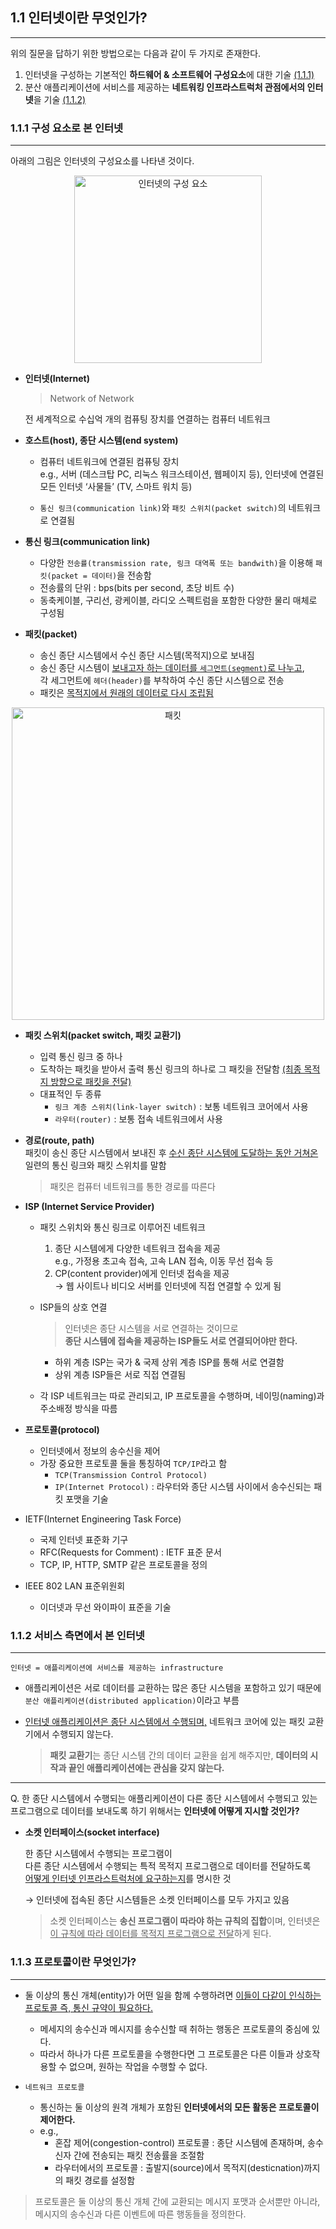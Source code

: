 ## 1.1 인터넷이란 무엇인가?

---

위의 질문을 답하기 위한 방법으로는 다음과 같이 두 가지로 존재한다.

1. 인터넷을 구성하는 기본적인 **하드웨어 & 소프트웨어 구성요소**에 대한 기술 [(1.1.1)](#1.1.1-구성-요소로-본-인터넷)
2. 분산 애플리케이션에 서비스를 제공하는 **네트워킹 인프라스트럭처 관점에서의 인터넷**을 기술 [(1.1.2)](#1.1.2-서비스-측면에서-본-인터넷)

### 1.1.1 구성 요소로 본 인터넷

---

아래의 그림은 인터넷의 구성요소를 나타낸 것이다.
<p align="center"><img width="300" alt="인터넷의 구성 요소" src="https://user-images.githubusercontent.com/86337233/210067671-04ad6d39-45fc-4ba9-a773-d964ec4cdc7c.png">

- **인터넷(Internet)**
  > Network of Network

  전 세계적으로 수십억 개의 컴퓨팅 장치를 연결하는 컴퓨터 네트워크


- **호스트(host), 종단 시스템(end system)**
    - 컴퓨터 네트워크에 연결된 컴퓨팅 장치  
      e.g., 서버 (데스크탑 PC, 리눅스 워크스테이션, 웹페이지 등), 인터넷에 연결된 모든 인터넷 ‘사물들’ (TV, 스마트 워치 등)

    - `통신 링크(communication link)`와 `패킷 스위치(packet switch)`의 네트워크로 연결됨


- **통신 링크(communication link)**
    - 다양한 `전송률(transmission rate, 링크 대역폭 또는 bandwith)`을 이용해 `패킷(packet = 데이터)`을 전송함
    - 전송률의 단위 : bps(bits per second, 초당 비트 수)
    - 동축케이블, 구리선, 광케이블, 라디오 스펙트럼을 포함한 다양한 물리 매체로 구성됨


- **패킷(packet)**
    - 송신 종단 시스템에서 수신 종단 시스템(목적지)으로 보내짐
    - 송신 종단 시스템이 <U>보내고자 하는 데이터를 `세그먼트(segment)`로 나누고</U>,  
      각 세그먼트에 `헤더(header)`를 부착하여 수신 종단 시스템으로 전송
    - 패킷은 <U>목적지에서 원래의 데이터로 다시 조립됨</U>

<p align="center"><img width="500" alt="패킷" src="https://user-images.githubusercontent.com/86337233/210068063-a8ef4bad-6b44-4d54-8975-7488c2b0acd6.png">

- **패킷 스위치(packet switch, 패킷 교환기)**
    - 입력 통신 링크 중 하나
    - 도착하는 패킷을 받아서 출력 통신 링크의 하나로 그 패킷을 전달함 <U>(최종 목적지 방향으로 패킷을 전달)</U>
    - 대표적인 두 종류
        - `링크 계층 스위치(link-layer switch)` : 보통 네트워크 코어에서 사용
        - `라우터(router)` : 보통 접속 네트워크에서 사용


- **경로(route, path)**  
  패킷이 송신 종단 시스템에서 보내진 후
  <U>수신 종단 시스템에 도달하는 동안 거쳐온</U> 일련의 통신 링크와 패킷 스위치를 말함
  > 패킷은 컴퓨터 네트워크를 통한 경로를 따른다


- **ISP (Internet Service Provider)**
    - 패킷 스위치와 통신 링크로 이루어진 네트워크
        1. 종단 시스템에게 다양한 네트워크 접속을 제공  
           e.g., 가정용 초고속 접속, 고속 LAN 접속, 이동 무선 접속 등
        2. CP(content provider)에게 인터넷 접속을 제공  
           → 웹 사이트나 비디오 서버를 인터넷에 직접 연결할 수 있게 됨
    - ISP들의 상호 연결

      > 인터넷은 종단 시스템을 서로 연결하는 것이므로  
      **종단 시스템에 접속을 제공하는 ISP들도 서로 연결되어야만 한다.**
      >
        - 하위 계층 ISP는 국가 & 국제 상위 계층 ISP를 통해 서로 연결함
        - 상위 계층 ISP들은 서로 직접 연결됨
    - 각 ISP 네트워크는 따로 관리되고, IP 프로토콜을 수행하며, 네이밍(naming)과 주소배정 방식을 따름


- **프로토콜(protocol)**
    - 인터넷에서 정보의 송수신을 제어
    - 가장 중요한 프로토콜 둘을 통칭하여 `TCP/IP`라고 함
        - `TCP(Transmission Control Protocol)`
        - `IP(Internet Protocol)` : 라우터와 종단 시스템 사이에서 송수신되는 패킷 포맷을 기술


- IETF(Internet Engineering Task Force)
    - 국제 인터넷 표준화 기구
    - RFC(Requests for Comment) : IETF 표준 문서
    - TCP, IP, HTTP, SMTP 같은 프로토콜을 정의


- IEEE 802 LAN 표준위원회
    - 이더넷과 무선 와이파이 표준을 기술

### 1.1.2 서비스 측면에서 본 인터넷

---

```
인터넷 = 애플리케이션에 서비스를 제공하는 infrastructure
```

- 애플리케이션은 서로 데이터를 교환하는 많은 종단 시스템을 포함하고 있기 때문에
  `분산 애플리케이션(distributed application)`이라고 부름

- <U>인터넷 애플리케이션은 종단 시스템에서 수행되며,</U> 네트워크 코어에 있는 패킷 교환기에서 수행되지 않는다.

  > **패킷 교환기**는 종단 시스템 간의 데이터 교환을 쉽게 해주지만, **데이터의 시작과 끝인 애플리케이션에는 관심을 갖지 않는다.**

---
Q. 한 종단 시스템에서 수행되는 애플리케이션이 다른 종단 시스템에서 수행되고 있는 프로그램으로 데이터를 보내도록 하기 위해서는
**인터넷에 어떻게 지시할 것인가?**

- **소켓 인터페이스(socket interface)**

  한 종단 시스템에서 수행되는 프로그램이  
  다른 종단 시스템에서 수행되는 특적 목적지 프로그램으로 데이터를 전달하도록  
  <U>어떻게 인터넷 인프라스트럭처에 요구하는지</U>를 명시한 것

  → 인터넷에 접속된 종단 시스템들은 소켓 인터페이스를 모두 가지고 있음

  > 소켓 인터페이스는 **송신 프로그램이 따라야 하는 규칙의 집합**이며, 인터넷은 <U>이 규칙에 따라 데이터를 목적지 프로그램으로 전달</U>하게 된다.

### 1.1.3 프로토콜이란 무엇인가?

---

- 둘 이상의 통신 개체(entity)가 어떤 일을 함께 수행하려면 <U>이들이 다같이 인식하는 프로토콜 즉, 통신 규약이 필요하다.</U>
    - 메세지의 송수신과 메시지를 송수신할 때 취하는 행동은 프로토콜의 중심에 있다.
    - 따라서 하나가 다른 프로토콜을 수행한다면 그 프로토콜은 다른 이들과 상호작용할 수 없으며, 원하는 작업을 수행할 수 없다.


- `네트워크 프로토콜`
    - 통신하는 둘 이상의 원격 개체가 포함된 **인터넷에서의 모든 활동은 프로토콜이 제어한다.**
    - e.g.,
        - 혼잡 제어(congestion-control) 프로토콜
          : 종단 시스템에 존재하며, 송수신자 간에 전송되는 패킷 전송률을 조절함
        - 라우터에서의 프로토콜
          : 출발지(source)에서 목적지(desticnation)까지의 패킷 경로를 설정함

> 프로토콜은 둘 이상의 통신 개체 간에 교환되는 메시지 포맷과 순서뿐만 아니라, 메시지의 송수신과 다른 이벤트에 따른 행동들을 정의한다.
